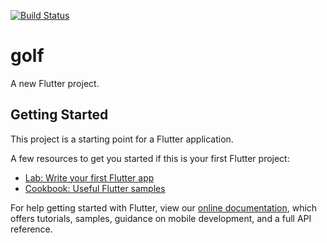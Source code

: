 [![Build Status](https://dev.azure.com/dirtbagdrew/Personal/_apis/build/status/DirtbagDrew.golf?branchName=master)](https://dev.azure.com/dirtbagdrew/Personal/_build/latest?definitionId=1&branchName=master)

# golf

A new Flutter project.

## Getting Started

This project is a starting point for a Flutter application.

A few resources to get you started if this is your first Flutter project:

- [Lab: Write your first Flutter app](https://flutter.dev/docs/get-started/codelab)
- [Cookbook: Useful Flutter samples](https://flutter.dev/docs/cookbook)

For help getting started with Flutter, view our
[online documentation](https://flutter.dev/docs), which offers tutorials,
samples, guidance on mobile development, and a full API reference.
